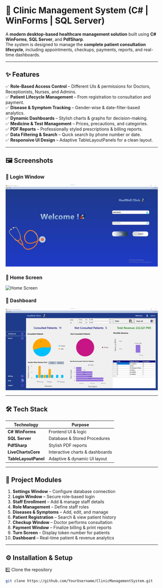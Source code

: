 # 🏥 Clinic Management System (C# | WinForms | SQL Server)

A **modern desktop-based healthcare management solution** built using **C# WinForms**, **SQL Server**, and **PdfSharp**.  
The system is designed to manage the **complete patient consultation lifecycle**, including appointments, checkups, payments, reports, and real-time dashboards.

---

## ✨ Features

✅ **Role-Based Access Control** – Different UIs & permissions for Doctors, Receptionists, Nurses, and Admins.  
✅ **Patient Lifecycle Management** – From registration to consultation and payment.  
✅ **Disease & Symptom Tracking** – Gender-wise & date-filter-based analytics.  
✅ **Dynamic Dashboards** – Stylish charts & graphs for decision-making.  
✅ **Medicine & Test Management** – Prices, precautions, and categories.  
✅ **PDF Reports** – Professionally styled prescriptions & billing reports.  
✅ **Data Filtering & Search** – Quick search by phone number or date.  
✅ **Responsive UI Design** – Adaptive TableLayoutPanels for a clean layout.  

---

## 🖼 Screenshots

### 🔹 Login Window
![Login Window](https://github.com/abdalmuhammad/Clinic_Managment_System/blob/32316d2b033121d3fbdd4b73c230f0fe85d0b13c/Login%20Page.jpg)

### 🔹 Home Screen
![Home Screen]()

### 🔹 Dashboard
![Dashboard](https://github.com/abdalmuhammad/Clinic_Managment_System/blob/cd9154fd190789ae2a94518535e882d6557d65b6/HomeScreen.jpg)

---

## 🛠 Tech Stack

| Technology | Purpose |
|------------|---------|
| **C# WinForms** | Frontend UI & logic |
| **SQL Server** | Database & Stored Procedures |
| **PdfSharp** | Stylish PDF reports |
| **LiveChartsCore** | Interactive charts & dashboards |
| **TableLayoutPanel** | Adaptive & dynamic UI layout |

---

## 📂 Project Modules

1. **Settings Window** – Configure database connection  
2. **Login Window** – Secure role-based login  
3. **Staff Enrollment** – Add & manage staff details  
4. **Role Management** – Define staff roles  
5. **Diseases & Symptoms** – Add, edit, and manage  
6. **Patient Registration** – Search & view patient history  
7. **Checkup Window** – Doctor performs consultation  
8. **Payment Window** – Finalize billing & print reports  
9. **Turn Screen** – Display token number for patients  
10. **Dashboard** – Real-time patient & revenue analytics  

---

## ⚙️ Installation & Setup

1️⃣ Clone the repository  
```bash
git clone https://github.com/YourUsername/ClinicManagementSystem.git
